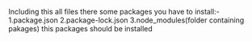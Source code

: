 Including this all files there some packages you have to install:-
1.package.json
2.package-lock.json
3.node_modules(folder containing pakages)
this packages should be installed
